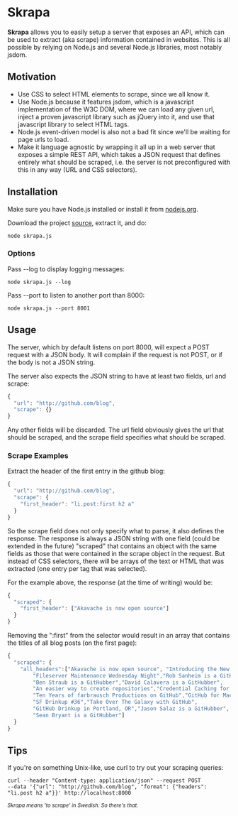 # Skrapa__Skrapa__ allows you to easily setup a server that exposes an API, which can be used to extract (aka scrape) information contained in websites. This is all possible by relying on Node.js and several Node.js libraries, most notably jsdom.
## Motivation
* Use CSS to select HTML elements to scrape, since we all know it.* Use Node.js because it features jsdom, which is a javascript implementation of the W3C DOM, where we can load any given url, inject a proven javascript library such as jQuery into it, and use that javascript library to select HTML tags.* Node.js event-driven model is also not a bad fit since we'll be waiting for page urls to load.* Make it language agnostic by wrapping it all up in a web server that exposes a simple REST API, which takes a JSON request that defines entirely what should be scraped, i.e. the server is not preconfigured with this in any way (URL and CSS selectors).## InstallationMake sure you have Node.js installed or install it from [nodejs.org](http://nodejs.org/).Download the project [source](https://github.com/ebergner/skrapa/zipball/master), extract it, and do:         node skrapa.js### Options
Pass --log to display logging messages:
    node skrapa.js --log
Pass --port <portnr> to listen to another port than 8000:
    node skrapa.js --port 8001
## Usage
The server, which  by default listens on port 8000, will expect a POST request with a JSON body. It will complain if the request is not POST, or if the body is not a JSON string.
The server also expects the JSON string to have at least two fields, url and scrape:

``` javascript{  "url": "http://github.com/blog",  "scrape": {}}```Any other fields will be discarded. The url field obviously gives the url that should be scraped, and the scrape field specifies what should be scraped.
### Scrape Examples
Extract the header of the first entry in the github blog:``` javascript{  "url": "http://github.com/blog",  "scrape": {    "first_header": "li.post:first h2 a"  }}```So the scrape field does not only specify what to parse, it also defines the response. The response is always a JSON string with one field (could be extended in the future) "scraped" that contains an object with the same fields as those that were contained in the scrape object in the request. But instead of CSS selectors, there will be arrays of the text or HTML that was extracted (one entry per tag that was selected).
For the example above, the response (at the time of writing) would be:

``` javascript{  "scraped": {
    "first_header": ["Akavache is now open source"]
  }}
```
Removing the ":first" from the selector would result in an array that contains the titles of all blog posts (on the first page):``` javascript{
  "scraped": {    "all_headers":["Akavache is now open source", "Introducing the New GitHub Graphs",
        "Fileserver Maintenance Wednesday Night","Rob Sanheim is a GitHubber",
        "Ben Straub is a GitHubber","David Calavera is a GitHubber",
        "An easier way to create repositories","Credential Caching for Wrist-Friendly Git Usage",
        "Ten Years of farbrausch Productions on GitHub","GitHub for Mac: Easier Updates",
        "SF Drinkup #36","Take Over The Galaxy with GitHub",
        "GitHub Drinkup in Portland, OR","Jason Salaz is a GitHubber",
        "Sean Bryant is a GitHubber"]
  }}
```
## Tips
If you're on something Unix-like, use curl to try out your scraping queries:
    
    curl --header "Content-type: application/json" --request POST
    --data '{"url": "http://github.com/blog", "format": {"headers": "li.post h2 a"}}' http://localhost:8000<sub>_Skrapa means 'to scrape' in Swedish. So there's that._</sub>